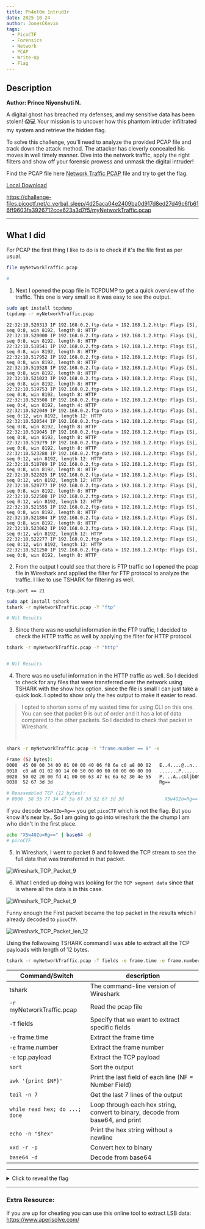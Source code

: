 ```yaml
---
title: Ph4nt0m 1ntrud3r
date: 2025-10-24
author: JonesCKevin
tags:
  - PicoCTF
  - Forensics
  - Network
  - PCAP
  - Write-Up
  - Flag
---
```


## Description

**Author: Prince Niyonshuti N.**

A digital ghost has breached my defenses, and my sensitive data has been stolen! 😱💻 Your mission is to uncover how this phantom intruder infiltrated my system and retrieve the hidden flag.  

To solve this challenge, you'll need to analyze the provided PCAP file and track down the attack method. The attacker has cleverly concealed his moves in well timely manner. Dive into the network traffic, apply the right filters and show off your forensic prowess and unmask the digital intruder!  

Find the PCAP file here [Network Traffic PCAP](myNetworkTraffic.pcap) file and try to get the flag.


[Local Download](myNetworkTraffic.pcap)

<https://challenge-files.picoctf.net/c_verbal_sleep/4d25aca04e2409ba0d917d8ed27d49c6fb616ff9603fa3926712cce623a3d7f5/myNetworkTraffic.pcap>

---

## What I did

For PCAP the first thing I like to do is to check if it's the file first as per usual.

```bash
file myNetworkTraffic.pcap

# 
```

1. Next I opened the pcap file in TCPDUMP to get a quick overview of the traffic. This one is very small so it was easy to see the output.

```bash
sudo apt install tcpdump
tcpdump -r myNetworkTraffic.pcap
```

```log
22:32:10.520313 IP 192.168.0.2.ftp-data > 192.168.1.2.http: Flags [S], seq 0:8, win 8192, length 8: HTTP
22:32:10.520000 IP 192.168.0.2.ftp-data > 192.168.1.2.http: Flags [S], seq 0:8, win 8192, length 8: HTTP
22:32:10.518541 IP 192.168.0.2.ftp-data > 192.168.1.2.http: Flags [S], seq 0:8, win 8192, length 8: HTTP
22:32:10.517952 IP 192.168.0.2.ftp-data > 192.168.1.2.http: Flags [S], seq 0:8, win 8192, length 8: HTTP
22:32:10.519528 IP 192.168.0.2.ftp-data > 192.168.1.2.http: Flags [S], seq 0:8, win 8192, length 8: HTTP
22:32:10.521023 IP 192.168.0.2.ftp-data > 192.168.1.2.http: Flags [S], seq 0:8, win 8192, length 8: HTTP
22:32:10.519753 IP 192.168.0.2.ftp-data > 192.168.1.2.http: Flags [S], seq 0:8, win 8192, length 8: HTTP
22:32:10.523508 IP 192.168.0.2.ftp-data > 192.168.1.2.http: Flags [S], seq 0:4, win 8192, length 4: HTTP
22:32:10.522049 IP 192.168.0.2.ftp-data > 192.168.1.2.http: Flags [S], seq 0:12, win 8192, length 12: HTTP
22:32:10.520544 IP 192.168.0.2.ftp-data > 192.168.1.2.http: Flags [S], seq 0:8, win 8192, length 8: HTTP
22:32:10.519045 IP 192.168.0.2.ftp-data > 192.168.1.2.http: Flags [S], seq 0:8, win 8192, length 8: HTTP
22:32:10.519279 IP 192.168.0.2.ftp-data > 192.168.1.2.http: Flags [S], seq 0:8, win 8192, length 8: HTTP
22:32:10.523288 IP 192.168.0.2.ftp-data > 192.168.1.2.http: Flags [S], seq 0:12, win 8192, length 12: HTTP
22:32:10.518789 IP 192.168.0.2.ftp-data > 192.168.1.2.http: Flags [S], seq 0:8, win 8192, length 8: HTTP
22:32:10.522825 IP 192.168.0.2.ftp-data > 192.168.1.2.http: Flags [S], seq 0:12, win 8192, length 12: HTTP
22:32:10.520777 IP 192.168.0.2.ftp-data > 192.168.1.2.http: Flags [S], seq 0:8, win 8192, length 8: HTTP
22:32:10.522508 IP 192.168.0.2.ftp-data > 192.168.1.2.http: Flags [S], seq 0:12, win 8192, length 12: HTTP
22:32:10.521555 IP 192.168.0.2.ftp-data > 192.168.1.2.http: Flags [S], seq 0:8, win 8192, length 8: HTTP
22:32:10.521804 IP 192.168.0.2.ftp-data > 192.168.1.2.http: Flags [S], seq 0:8, win 8192, length 8: HTTP
22:32:10.523062 IP 192.168.0.2.ftp-data > 192.168.1.2.http: Flags [S], seq 0:12, win 8192, length 12: HTTP
22:32:10.522277 IP 192.168.0.2.ftp-data > 192.168.1.2.http: Flags [S], seq 0:12, win 8192, length 12: HTTP
22:32:10.521250 IP 192.168.0.2.ftp-data > 192.168.1.2.http: Flags [S], seq 0:8, win 8192, length 8: HTTP
```

2. From the output I could see that there is FTP traffic so I opened the pcap file in Wireshark and applied the filter for FTP protocol to analyze the traffic. I like to use TSHARK for filtering as well.

```wireshark
tcp.port == 21
```

```bash
sudo apt install tshark
tshark -r myNetworkTraffic.pcap -Y "ftp"

# Nil Results
```

3. Since there was no useful information in the FTP traffic, I decided to check the HTTP traffic as well by applying the filter for HTTP protocol.

```bash
tshark -r myNetworkTraffic.pcap -Y "http"


# Nil Results
```

4. There was no useful information in the HTTP traffic as well. So I decided to check for any files that were transferred over the network using TSHARK with the show hex option. since the file is small I can just take a quick look. I opted to show only the hex output to make it easier to read. 

> I opted to shorten some of my wasted time for using CLI on this one. You can see that packet 9 is out of order and it has a lot of data compared to the other packets. So I decided to check that packet in Wireshark.
> ```tshark -r myNetworkTraffic.pcap -Y "frame.number == 9" -x
>
>

```bash
shark -r myNetworkTraffic.pcap -Y "frame.number == 9" -x
```
```bash
Frame (52 bytes):
0000  45 00 00 34 00 01 00 00 40 06 f8 6e c0 a8 00 02   E..4....@..n....
0010  c0 a8 01 02 00 14 00 50 00 00 00 00 00 00 00 00   .......P........
0020  50 02 20 00 fd 41 00 00 63 47 6c 6a 62 30 4e 55   P. ..A..cGljb0NU
0030  52 67 3d 3d                                       Rg==

# Reassembled TCP (12 bytes):
# 0000  58 35 77 34 4f 5a 6f 3d 52 67 3d 3d               X5w4OZo=Rg==
```

If you decode `X5w4OZo=Rg==` you get `picoCTF` which is not the flag. But you know it's near by.. So I am going to go into wireshark the the chump I am who didn't in the first place.

```bash
echo "X5w4OZo=Rg==" | base64 -d
# picoCTF
```

5. In Wireshark, I went to packet 9 and followed the TCP stream to see the full data that was transferred in that packet.

![Wireshark_TCP_Packet_9](1.png)

6. What I ended up doing was looking for the `TCP segment data` since that is where all the data is in this case.

![Wireshark_TCP_Packet_9](2.png)

Funny enough the First packet became the top packet in the results which I already decoded to `picoCTF`.

![Wireshark_TCP_Packet_len_12](3.png)

Using the follwowing TSHARK command I was able to extract all the TCP payloads with length of 12 bytes.

```bash
tshark -r myNetworkTraffic.pcap -T fields -e frame.time -e frame.number -e tcp.payload | sort | awk '{print $NF}' | tail -n 7 | while read hex; do echo -n "$hex" | xxd -r -p | base64 -d; done; echo
```

| Command/Switch                 | description                                                                    |
| ------------------------------ | ------------------------------------------------------------------------------ |
| tshark                         | The command-line version of Wireshark                                          |
| `-r` myNetworkTraffic.pcap     | Read the pcap file                                                             |
| `-T` fields                    | Specify that we want to extract specific fields                                |
| `-e` frame.time                | Extract the frame time                                                         |
| `-e` frame.number              | Extract the frame number                                                       |
| `-e` tcp.payload               | Extract the TCP payload                                                        |
| `sort`                         | Sort the output                                                                |
| `awk '{print $NF}'`            | Print the last field of each line (NF = Number Field)                          |
| `tail -n 7`                    | Get the last 7 lines of the output                                             |
| `while read hex; do ...; done` | Loop through each hex string, convert to binary, decode from base64, and print |
| `echo -n "$hex"`               | Print the hex string without a newline                                         |
| `xxd -r -p`                    | Convert hex to binary                                                          |
| `base64 -d`                    | Decode from base64                                                             |

---

<details>
<summary> Click to reveal the flag </summary>

```bash
  63476c6a62304e5552673d3d  : picoCTF
  657a46305833633063773d3d  : {1t_w4s
  626e52666447673064413d3d  : nt_th4t
  587a4d3063336c6664413d3d  : _34sy_t
  596d68664e484a664f413d3d  : bh_4r_8
  5a5445775a54677a4f513d3d  : e10e839
  66513d3d                  : }
```

**Flag:** `picoCTF{1t_w4snt_th4t_34sy_tbh_4r_8e10e839}`

</details>

---

### Extra Resource:

If you are up for cheating you can use this online tool to extract LSB data:  
<https://www.aperisolve.com/>